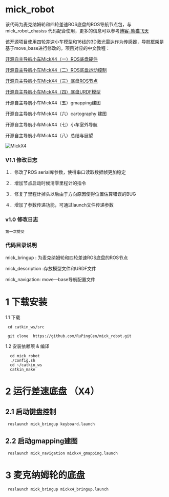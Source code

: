 # mick_robot

该代码为麦克纳姆轮和四轮差速ROS底盘的ROS导航节点包，与 mick_robot_chasiss 代码配合使用，更多的信息可以参考[博客-熊猫飞天](https://blog.csdn.net/crp997576280)

该开源项目使用四轮差速小车模型和16线的3D激光雷达作为传感器，导航框架是基于move_base进行修改的。项目对应的中文教程：

[开源自主导航小车MickX4（一）ROS底盘硬件](https://blog.csdn.net/crp997576280/article/details/108290182)

[开源自主导航小车MickX4（二）ROS底盘运动控制](https://blog.csdn.net/crp997576280/article/details/108475154)

[开源自主导航小车MickX4（三）底盘ROS节点](https://blog.csdn.net/crp997576280/article/details/108567732)

[开源自主导航小车MickX4（四）底盘URDF模型](https://blog.csdn.net/crp997576280/article/details/109685109)

开源自主导航小车MickX4（五）gmapping建图

开源自主导航小车MickX4（六）cartography 建图

开源自主导航小车MickX4（七）小车室外导航

开源自主导航小车MickX4（八）总结与展望

![MickX4](https://github.com/RuPingCen/mick_robot_chasiss/raw/master/Reference/mickx4.png)

### V1.1 修改日志
  １．修改了ROS serial库参数，使得串口读取数据帧更加稳定
  
  ２．增加节点启动时候清零里程计的指令
  
  ３．修复了里程计掉头以后由于方向原因使得位置估算错误的BUG
  
  ４．增加了参数传递功能，可通过launch文件传递参数
  
### v1.0 修改日志
    
    第一次提交

### 代码目录说明

mick_bringup : 为麦克纳姆轮和四轮差速ROS底盘的ROS节点

mick_description :存放模型文件和URDF文件

mick_navigation: move—base导航配置文件
  
# 1 下载安装
 1.1 下载 
 ```
  cd catkin_ws/src

  git clone  https://github.com/RuPingCen/mick_robot.git

```
1.2 安装依赖项 & 编译
```
  cd mick_robot
  ./config.sh
  cd ~/catkin_ws
  catkin_make
```
 
# 2 运行差速底盘 （X4）

## 2.1 启动键盘控制

 ```
  roslaunch mick_bringup keyboard.launch
```
## 2.2 启动gmapping建图

 ```
  roslaunch mick_navigation mickx4_gmapping.launch
```
# 3 麦克纳姆轮的底盘 

 ```
  roslaunch mick_bringup mickx4_bringup.launch
```

